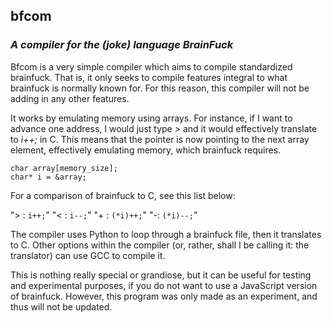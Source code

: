 ## bfcom

### *A compiler for the (joke) language BrainFuck*

Bfcom is a very simple compiler which aims to compile standardized brainfuck. That is, it only seeks to compile features integral to what brainfuck is normally known for. For this reason, this compiler will not be adding in any other features.

It works by emulating memory using arrays. For instance, if I want to advance one address, I would just type *>* and it would effectively translate to *i++;* in C. This means that the pointer is now pointing to the next array element, effectively emulating memory, which brainfuck requires.

    char array[memory_size];
    char* i = &array;

For a comparison of brainfuck to C, see this list below:

"> : `i++;`"
"< : `i--;`"
"+ : `(*i)++;`"
"-: `(*i)--;`"


The compiler uses Python to loop through a brainfuck file, then it translates to C. Other options within the compiler (or, rather, shall I be calling it: the translator) can use GCC to compile it.

This is nothing really special or grandiose, but it can be useful for testing and experimental purposes, if you do not want to use a JavaScript version of brainfuck. However, this program was only made as an experiment, and thus will not be updated. 
